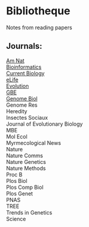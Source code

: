 # Bibliotheque
Notes from reading papers

## Journals:
[Am Nat](https://www.journals.uchicago.edu/toc/an/current)  
[Bioinformatics](https://academic.oup.com/bioinformatics/issue)  
[Current Biology](https://www.cell.com/current-biology/current)  
[eLife](https://elifesciences.org/)  
[Evolution](https://onlinelibrary.wiley.com/toc/15585646/current)  
[GBE](https://academic.oup.com/gbe/issue)  
[Genome Biol](https://genomebiology.biomedcentral.com/articles)  
Genome Res  
Heredity  
Insectes Sociaux  
Journal of Evolutionary Biology  
MBE  
Mol Ecol  
Myrmecological News  
Nature  
Nature Comms  
Nature Genetics  
Nature Methods  
Proc B  
Plos Biol  
Plos Comp Biol  
Plos Genet  
PNAS  
TREE  
Trends in Genetics  
Science  





